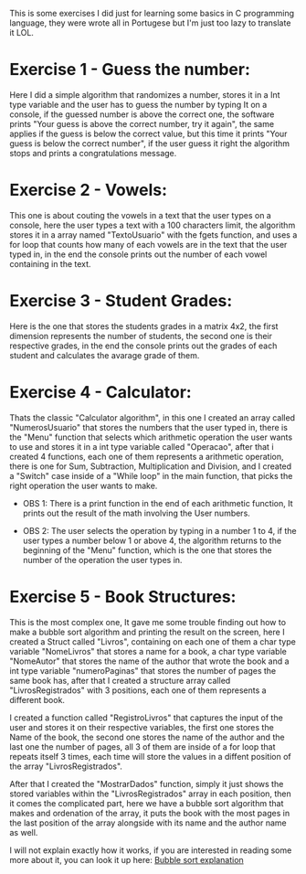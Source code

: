This is some exercises I did just for learning some basics in C programming language, they were wrote all in Portugese but I'm just too lazy to translate it LOL.

# Exercise 1 - Guess the number:

Here I did a simple algorithm that randomizes a number, stores it in a Int type variable and the user has to guess the number by typing It on a console, if the guessed number is above the correct one, the software prints "Your guess is above the correct number, try it again", the same applies if the guess is below the correct value, but this time it prints "Your guess is below the correct number", if the user guess it right the algorithm stops and prints a congratulations message.

# Exercise 2 - Vowels:

This one is about couting the vowels in a text that the user types on a console, here the user types a text with a 100 characters limit, the algorithm stores it in a array named "TextoUsuario" with the fgets function, and uses a for loop that counts how many of each vowels are in the text that the user typed in, in the end the console prints out the number of each vowel containing in the text.

# Exercise 3 - Student Grades:

Here is the one that stores the students grades in a matrix 4x2, the first dimension represents the number of students, the second one is their respective grades, in the end the console prints out the grades of each student and calculates the avarage grade of them.

# Exercise 4 - Calculator:

Thats the classic "Calculator algorithm", in this one I created an array called "NumerosUsuario" that stores the numbers that the user typed in, there is the "Menu" function that selects which arithmetic operation the user wants to use and stores it in a int type variable called "Operacao", after that i created 4 functions, each one of them represents a arithmetic operation, there is one for Sum, Subtraction, Multiplication and Division, and I created a "Switch" case inside of a "While loop" in the main function, that picks the right operation the user wants to make.

- OBS 1: There is a print function in the end of each arithmetic function, It prints out the result of the math involving the User numbers.

- OBS 2: The user selects the operation by typing in a number 1 to 4, if the user types a number below 1 or above 4, the algorithm returns to the beginning of the "Menu" function, which is the one that stores the number of the operation the user types in.

# Exercise 5 - Book Structures:

This is the most complex one, It gave me some trouble finding out how to make a bubble sort algorithm and printing the result on the screen, here I created a Struct called "Livros", containing on each one of them a char type variable "NomeLivros" that stores a name for a book, a char type variable "NomeAutor" that stores the name of the author that wrote the book and a int type variable "numeroPaginas" that stores the number of pages the same book has, after that I created a structure array called "LivrosRegistrados" with 3 positions, each one of them represents a different book.

I created a function called "RegistroLivros" that captures the input of the user and stores it on their respective variables, the first one stores the Name of the book, the second one stores the name of the author and the last one the number of pages, all 3 of them are inside of a for loop that repeats itself 3 times, each time will store the values in a diffent position of the array "LivrosRegistrados".

After that I created the "MostrarDados" function, simply it just shows the stored variables within the "LivrosRegistrados" array in each position, then it comes the complicated part, here we have a bubble sort algorithm that makes and ordenation of the array, it puts the book with the most pages in the last position of the array alongside with its name and the author name as well.

I will not explain exactly how it works, if you are interested in reading some more about it, you can look it up here: <a href="https://www.programmingsimplified.com/c/source-code/c-program-bubble-sort" target="_blank">Bubble sort explanation</a>



